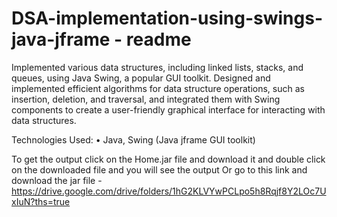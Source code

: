 # DSA-implementation-using-swings-java-jframe - readme

Implemented various data structures, including linked lists, stacks, and queues, using Java Swing, a popular GUI toolkit. Designed and implemented efficient algorithms for data structure operations, such as insertion, deletion, and traversal, and integrated them with Swing components to create a user-friendly graphical interface for interacting with data structures.

 

Technologies Used:
•	Java, Swing (Java jframe GUI toolkit)

To get the output click on the Home.jar file and download it and double click on the downloaded file and you will see the output
Or go to this link and download the jar file - https://drive.google.com/drive/folders/1hG2KLVYwPCLpo5h8Rqjf8Y2LOc7UxIuN?ths=true
